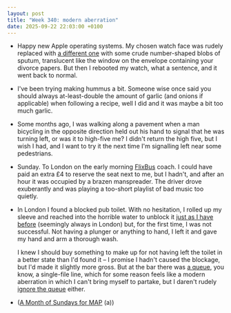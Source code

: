 ```yaml
---
layout: post
title: "Week 340: modern aberration"
date: 2025-09-22 22:03:00 +0100
---
```


- Happy new Apple operating systems. My chosen watch face was rudely replaced with [a different one](https://support.apple.com/en-gb/guide/watch/apde9218b440/watchos#:~:text=Clock-,Flow,-This%20watch%20face) with some crude number-shaped blobs of sputum, translucent like the window on the envelope containing your divorce papers. But then I rebooted my watch, what a sentence, and it went back to normal.

- I've been trying making hummus a bit. Someone wise once said you should always at-least-double the amount of garlic (and onions if applicable) when following a recipe, well I did and it was maybe a bit too much garlic.

- Some months ago, I was walking along a pavement when a man bicycling in the opposite direction held out his hand to signal that he was turning left, or was it to high-five me? I didn't return the high five, but I wish I had, and I want to try it the next time I'm signalling left near some pedestrians.

- Sunday. To London on the early morning [FlixBus](https://bustimes.org/services/007-london-norwich) coach. I could have paid an extra £4 to reserve the seat next to me, but I hadn't, and after an hour it was occupied by a brazen manspreader. <!-- He might have been employed by Flix SE to encourage me to pay more next time, but that doesn't seem financially viable. --> The driver drove exuberantly and was playing a too-short playlist of bad music too quietly. <!-- No real complaints, and it cost less than £10.-->

- In London I found a blocked pub toilet. With no hesitation, I rolled up my sleeve and reached into the horrible water to unblock it [just as I have before](/2024/03/week-261#:~:text=In%20London "I'm still a conscientious legend") (seemingly always in London) but, for the first time, I was not successful. Not having a plunger or anything to hand, I left it and gave my hand and arm a thorough wash.

  I knew I should buy something to make up for not having left the toilet in a better state than I'd found it – I promise I hadn't caused the blockage, but I'd made it slightly more gross. But at the bar there was [a queue](https://kmflett.wordpress.com/2025/09/21/queuing-in-pubs-how-much-of-a-tradition/), you know, a single-file line, which for some reason feels like a modern aberration in which I can't bring myself to partake, but I daren't rudely [ignore the queue](https://www.independent.co.uk/voices/pubs-bar-single-file-queue-wetherspoons-b2545437.html) either.

- ([A Month of Sundays for MAP](https://up-the-creek.com/tm-event/a-month-of-sundays-for-map-3/) (a))
